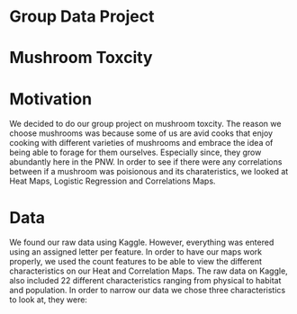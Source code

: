 # Group Data Project 

# Mushroom Toxcity

# Motivation
We decided to do our group project on mushroom toxcity. The reason we choose mushrooms was because some of us are avid cooks that enjoy cooking with different varieties of mushrooms and embrace the idea of being able to forage for them ourselves. Especially since, they grow abundantly here in the PNW. In order to see if there were any correlations between if a mushroom was poisionous and its charateristics, we looked at Heat Maps, Logistic Regression and Correlations Maps. 

# Data
We found our raw data using Kaggle. However, everything was entered using an assigned letter per feature. In order to have our maps work properly, we used the count features to be able to view the different characteristics on our Heat and Correlation Maps. The raw data on Kaggle, also included 22 different characteristics ranging from physical to habitat and population. In order to narrow our data we chose three characteristics to look at, they were: 

